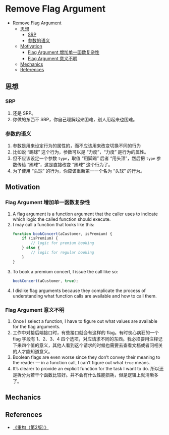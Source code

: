 # Remove Flag Argument

<!-- TOC -->

- [Remove Flag Argument](#remove-flag-argument)
    - [思想](#思想)
        - [SRP](#srp)
        - [参数的语义](#参数的语义)
    - [Motivation](#motivation)
        - [Flag Argument 增加单一函数复杂性](#flag-argument-增加单一函数复杂性)
        - [Flag Argument 意义不明](#flag-argument-意义不明)
    - [Mechanics](#mechanics)
    - [References](#references)

<!-- /TOC -->


## 思想
### SRP
1. 还是 SRP。
2. 你做的东西不 SRP，你自己理解起来困难，别人用起来也困难。

### 参数的语义
1. 参数是用来设定行为的属性的，而不应该用来改变切换不同的行为
2. 比如说 “踢球” 这个行为，参数可以是 “力度”，“力度” 是行为的属性。
3. 但不应该设定一个参数 `type`，取值 “用脚踢” 后者 “用头顶”，然后把 `type` 参数传给 “踢球”，这是直接改变 “踢球” 这个行为了。
4. 为了使用 “头球” 的行为，你应该重新第一一个名为 “头球” 的行为。


## Motivation
### Flag Argument 增加单一函数复杂性
1. A flag argument is a function argument that the caller uses to indicate which logic the called function should execute. 
2. I may call a function that looks like this:
    ```js
    function bookConcert(aCustomer, isPremium) {
        if (isPremium) {
            // logic for premium booking
        } else {
            // logic for regular booking
        }
    }
    ```
3. To book a premium concert, I issue the call like so:
    ```js
    bookConcert(aCustomer, true);
    ```
4. I dislike flag arguments because they complicate the process of understanding what function calls are available and how to call them. 

### Flag Argument 意义不明
1. Once I select a function, I have to figure out what values are available for the flag arguments. 
2. 工作中对接后端接口时，有些接口就会有这样的 flag。有时丧心病狂的一个 flag 字段有 1、2、3、4 四个选项，对应请求不同的东西。我必须要用注释记下来四个值的意义，其他人看到这个请求的时候也需要去查看文档或者问相关的人才能知道意义。
3. Boolean flags are even worse since they don’t convey their meaning to the reader — in a function call, I can’t figure out what `true` means. 
4. It’s clearer to provide an explicit function for the task I want to do. 所以还是拆分为若干个函数比较好。并不会有什么性能损耗，但是逻辑上就清晰多了。


## Mechanics


## References
* [《重构（第2版）》](https://book.douban.com/subject/33400354/)
